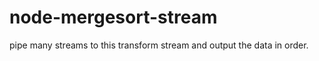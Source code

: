 node-mergesort-stream
=====================

pipe many streams to this transform stream and output the data in order.
